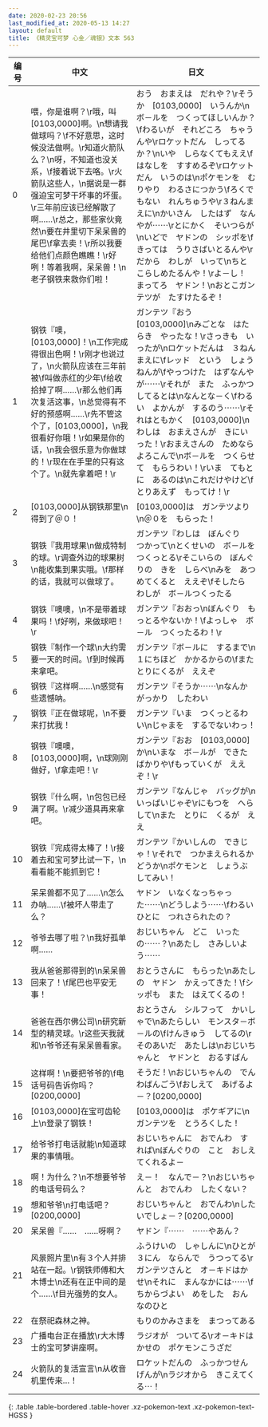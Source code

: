 ```yaml
---
date: 2020-02-23 20:56
last_modified_at: 2020-05-13 14:27
layout: default
title: 《精灵宝可梦 心金／魂银》文本 563
---
```

| 编号 | 中文 | 日文 |
| ---- | ---- | ---- |
| 0 | 喂，你是谁啊？\r哦，叫[0103,0000]啊。\n想请我做球吗？\f不好意思，这时候没法做啊。\r知道火箭队么？\n呀，不知道也没关系，\f接着说下去咯。\r火箭队这些人，\n据说是一群强迫宝可梦干坏事的坏蛋。\r三年前应该已经解散了啊……\r总之，那些家伙竟然\n要在井里切下呆呆兽的尾巴\f拿去卖！\r所以我要给他们点颜色瞧瞧！\r好咧！等着我啊，呆呆兽！\n老子钢铁来救你们啦！ | おう　おまえは　だれや？\rそうか　[0103,0000]　いうんか\nボ－ルを　つくってほしいんか？\fわるいが　それどころ　ちゃうんや\rロケットだん　しってるか？\nいや　しらなくてもええ\fはなしを　すすめるぞ\rロケットだん　いうのは\nポケモンを　むりやり　わるさにつかう\fろくでもない　れんちゅうや\r３ねんまえに\nかいさん　したはず　なんやが⋯⋯\rとにかく　そいつらが\nいどで　ヤドンの　シッポを\fきっては　うりさばいとるんや\rだから　わしが　いって\nちと　こらしめたるんや！\rよ－し！　まってろ　ヤドン！\nおとこガンテツが　たすけたるぞ！ |
| 1 | 钢铁『噢，[0103,0000]！\n工作完成得很出色啊！\r刚才也说过了，\n火箭队应该在三年前被\f叫做赤红的少年\f给收拾掉了啊……\r那么他们再次复活这事，\n总觉得有不好的预感啊……\r先不管这个了，[0103,0000]，\n我很看好你哦！\r如果是你的话，\n我会很乐意为你做球的！\r现在在手里的只有这个了。\n就先拿着吧！\r | ガンテツ『おう　[0103,0000]\nみごとな　はたらき　やったな！\rさっきも　いったが\nロケットだんは　３ねんまえに\fレッド　という　しょうねんが\fやっつけた　はずなんやが⋯⋯\rそれが　また　ふっかつ　してるとは\nなんとな－く\fわるい　よかんが　するのう⋯⋯\rそれはともかく　[0103,0000]\nわしは　おまえさんが　きにいった！\rおまえさんの　ためなら　よろこんで\nボ－ルを　つくらせて　もらうわい！\rいま　てもとに　あるのは\nこれだけやけど\fとりあえず　もってけ！\r |
| 2 | [0103,0000]从钢铁那里\n得到了＠０！ | [0103,0000]は　ガンテツより\n＠０を　もらった！ |
| 3 | 钢铁『我用球果\n做成特制的球。\r调查外边的球果树\n能收集到果实哦。\f那样的话，我就可以做球了。 | ガンテツ『わしは　ぼんぐり　つかって\nとくせいの　ボ－ルを　つくっとる\rそこいらの　ぼんぐりの　きを　しらべ\nみを　あつめてくると　ええぞ\fそしたら　わしが　ボ－ルつくったる |
| 4 | 钢铁『噢噢，\n不是带着球果吗！\f好咧，来做球吧！\r | ガンテツ『おおっ\nぼんぐり　もっとるやないか！\fよっしゃ　ボ－ル　つくったるわ！\r |
| 5 | 钢铁『制作一个球\n大约需要一天的时间。\f到时候再来拿吧。 | ガンテツ『ボ－ルに　するまで\n１にちほど　かかるからの\fまた　とりにくるが　ええぞ |
| 6 | 钢铁『这样啊……\n感觉有些遗憾呐。 | ガンテツ『そうか⋯⋯\nなんか　がっかり　したわい |
| 7 | 钢铁『正在做球呢，\n不要来打扰我！ | ガンテツ『いま　つくっとるわい\nじゃまを　するでないわっ！ |
| 8 | 钢铁『噢噢，[0103,0000]啊，\n球刚刚做好，\f拿走吧！\r | ガンテツ『おお　[0103,0000]か\nいまな　ボ－ルが　できたばかりや\fもっていくが　ええぞ！\r |
| 9 | 钢铁『什么啊，\n包包已经满了啊。\r减少道具再来拿吧。 | ガンテツ『なんじゃ　バッグが\nいっぱいじゃぞ\rにもつを　へらして\nまた　とりに　くるが　ええ |
| 10 | 钢铁『完成得太棒了！\r接着去和宝可梦比试一下，\n看看能不能抓到它！ | ガンテツ『かいしんの　できじゃ！\rそれで　つかまえられるか　どうか\nポケモンと　しょうぶ　してみい！ |
| 11 | 呆呆兽都不见了……\n怎么办呐……\f被坏人带走了么？ | ヤドン　いなくなっちゃった⋯⋯\nどうしよう⋯⋯\fわるい　ひとに　つれさられたの？ |
| 12 | 爷爷去哪了啦？\n我好孤单啊…… | おじいちゃん　どこ　いったの⋯⋯？\nあたし　さみしいよう⋯⋯ |
| 13 | 我从爸爸那得到的\n呆呆兽回来了！\f尾巴也平安无事！ | おとうさんに　もらった\nあたしの　ヤドン　かえってきた！\fシッポも　また　はえてくるの！ |
| 14 | 爸爸在西尔佛公司\n研究新型的精灵球。\r这些天我就和\n爷爷还有呆呆兽看家。 | おとうさん　シルフって　かいしゃで\nあたらしい　モンスタ－ボ－ルの\fけんきゅう　してるの\rそのあいだ　あたしは\nおじいちゃんと　ヤドンと　おるすばん |
| 15 | 这样啊！\n要把爷爷的\f电话号码告诉你吗？[0200,0000] | そうだ！\nおじいちゃんの　でんわばんごう\fおしえて　あげるよ－？[0200,0000] |
| 16 | [0103,0000]在宝可齿轮上\n登录了钢铁！ | [0103,0000]は　ポケギアに\nガンテツを　とうろくした！ |
| 17 | 给爷爷打电话就能\n知道球果的事情哦。 | おじいちゃんに　おでんわ　すれば\nぼんぐりの　こと　おしえてくれるよ－ |
| 18 | 啊！为什么？\n不想要爷爷的电话号码么？ | え－！　なんで－？\nおじいちゃんと　おでんわ　したくない？ |
| 19 | 想和爷爷\n打电话吧？[0200,0000] | おじいちゃんと　おでんわ\nしたいでしょ－？[0200,0000] |
| 20 | 呆呆兽『……　……呀啊？ | ヤドン『⋯⋯　⋯⋯やあん？ |
| 21 | 风景照片里\n有３个人并排站在一起。\r钢铁师傅和大木博士\n还有在正中间的是个……\f目光强势的女人。 | ふうけいの　しゃしんに\nひとが　３にん　ならんで　うつってる\rガンテツさんと　オ－キドはかせ\nそれに　まんなかには⋯⋯\fちからづよい　めをした　おんなのひと |
| 22 | 在祭祀森林之神。 | もりのかみさまを　まつってある |
| 23 | 广播电台正在播放\r大木博士的宝可梦讲座啊。 | ラジオが　ついてる\rオ－キドはかせの　ポケモンこうざだ |
| 24 | 火箭队的复活宣言\n从收音机里传来…！ | ロケットだんの　ふっかつせんげんが\nラジオから　きこえてくる⋯！ |
{: .table .table-bordered .table-hover .xz-pokemon-text .xz-pokemon-text-HGSS }